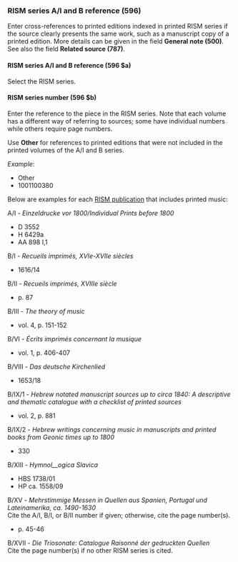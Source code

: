 ### RISM series A/I and B reference (596)

Enter cross-references to printed editions indexed in printed RISM series if the source clearly presents the same work, such as a manuscript copy of a printed edition. More details can be given in the field **General note (500)**. See also the field **Related source (787)**.

#### RISM series A/I and B reference (596 $a)

Select the RISM series.

#### RISM series number (596 $b)

Enter the reference to the piece in the RISM series. Note that each volume has a different way of referring to sources; some have individual numbers while others require page numbers.

Use **Other** for references to printed editions that were not included in the printed volumes of the A/I and B series.

_Example_:

- Other
- 1001100380

Below are examples for each [RISM publication](http://www.rism.info/en/publications.html) that includes printed music:

A/I - _Einzeldrucke vor 1800/Individual Prints before 1800_

- D 3552
- H 6429a
- AA 898 I,1

B/I - _Recueils imprimés, XVIe-XVIIe siècles_

- 1616/14

B/II - _Recueils imprimés, XVIIIe siècle_

- p. 87

B/III - _The theory of music_

- vol. 4, p. 151-152

B/VI - _Écrits imprimés concernant la musique_

- vol. 1, p. 406-407

B/VIII - _Das deutsche Kirchenlied_

- 1653/18

B/IX/1 - _Hebrew notated manuscript sources up to circa 1840: A descriptive and thematic catalogue with a checklist of printed sources_

- vol. 2, p. 881

B/IX/2 - _Hebrew writings concerning music in manuscripts and printed books from Geonic times up to 1800_

- 330

B/XIII - _Hymnol__ogica Slavica_

- HBS 1738/01
- HP ca. 1558/09

B/XV - _Mehrstimmige Messen in Quellen aus Spanien, Portugal und Lateinamerika, ca. 1490-1630_  
Cite the A/I, B/I, or B/II number if given; otherwise, cite the page number(s).

- p. 45-46

B/XVII - _Die Triosonate: Catalogue Raisonné der gedruckten Quellen_  
Cite the page number(s) if no other RISM series is cited.

